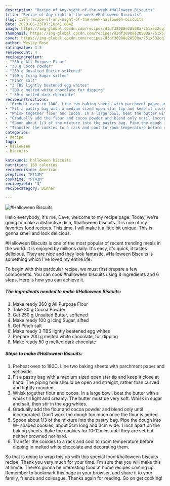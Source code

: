 ```yaml
---
description: "Recipe of Any-night-of-the-week #Halloween Biscuits"
title: "Recipe of Any-night-of-the-week #Halloween Biscuits"
slug: 1304-recipe-of-any-night-of-the-week-halloween-biscuits
date: 2020-05-23T07:16:41.664Z
image: https://img-global.cpcdn.com/recipes/d3df38988e28508a/751x532cq70/halloween-biscuits-recipe-main-photo.jpg
thumbnail: https://img-global.cpcdn.com/recipes/d3df38988e28508a/751x532cq70/halloween-biscuits-recipe-main-photo.jpg
cover: https://img-global.cpcdn.com/recipes/d3df38988e28508a/751x532cq70/halloween-biscuits-recipe-main-photo.jpg
author: Wesley Rose
ratingvalue: 3.5
reviewcount: 4
recipeingredient:
- "260 g All Purpose Flour"
- "30 g Cocoa Powder"
- "250 g Unsalted Butter softened"
- "100 g Icing Sugar sifted"
- "Pinch salt"
- "3 TBS lightly beatened egg whites"
- "200 g melted white chocolate for dipping"
- " 50 g melted dark chocolate"
recipeinstructions:
- "Preheat oven to 180C. Line two baking sheets with parchment paper and set aside."
- "Fit a pastry bag with a medium sized open star tip and keep it close at hand. The piping hole should be open and straight, rather than curved and tightly rounded."
- "Whisk together flour and cocoa. In a large bowl, beat the butter with a whisk till light and creamy. The butter must be very soft. Whisk in sugar and salt, then stir in the egg whites."
- "Gradually add the flour and cocoa powder and blend only until incorporated. Don’t work the dough too much once the flour is added."
- "Spoon about 1/3 of the mixture into the pastry bag. Pipe the dough into W- shaped cookies, about 5cm long and 3cm wide. 1 inch apart on the baking sheets. Bake the cookies for 10-12mins until they are set but neither browned nor hard."
- "Transfer the cookies to a rack and cool to room temperature before dipping in melted white chocolate and decorating them."
categories:
- Recipe
tags:
- halloween
- biscuits

katakunci: halloween biscuits 
nutrition: 168 calories
recipecuisine: American
preptime: "PT13M"
cooktime: "PT43M"
recipeyield: "3"
recipecategory: Dinner

---
```



![#Halloween Biscuits](https://img-global.cpcdn.com/recipes/d3df38988e28508a/751x532cq70/halloween-biscuits-recipe-main-photo.jpg)

Hello everybody, it's me, Dave, welcome to my recipe page. Today, we're going to make a distinctive dish, #halloween biscuits. It is one of my favorites food recipes. This time, I will make it a little bit unique. This is gonna smell and look delicious.



#Halloween Biscuits is one of the most popular of recent trending meals in the world. It is enjoyed by millions daily. It's easy, it's quick, it tastes delicious. They are nice and they look fantastic. #Halloween Biscuits is something which I've loved my entire life.


To begin with this particular recipe, we must first prepare a few components. You can cook #halloween biscuits using 8 ingredients and 6 steps. Here is how you can achieve it.

<!--inarticleads1-->

##### The ingredients needed to make #Halloween Biscuits:

1. Make ready 260 g All Purpose Flour
1. Take 30 g Cocoa Powder
1. Get 250 g Unsalted Butter, softened
1. Make ready 100 g Icing Sugar, sifted
1. Get Pinch salt
1. Make ready 3 TBS lightly beatened egg whites
1. Prepare 200 g melted white chocolate, for dipping
1. Make ready  50 g melted dark chocolate




<!--inarticleads2-->

##### Steps to make #Halloween Biscuits:

1. Preheat oven to 180C. Line two baking sheets with parchment paper and set aside.
1. Fit a pastry bag with a medium sized open star tip and keep it close at hand. The piping hole should be open and straight, rather than curved and tightly rounded.
1. Whisk together flour and cocoa. In a large bowl, beat the butter with a whisk till light and creamy. The butter must be very soft. Whisk in sugar and salt, then stir in the egg whites.
1. Gradually add the flour and cocoa powder and blend only until incorporated. Don’t work the dough too much once the flour is added.
1. Spoon about 1/3 of the mixture into the pastry bag. Pipe the dough into W- shaped cookies, about 5cm long and 3cm wide. 1 inch apart on the baking sheets. Bake the cookies for 10-12mins until they are set but neither browned nor hard.
1. Transfer the cookies to a rack and cool to room temperature before dipping in melted white chocolate and decorating them.




So that is going to wrap this up with this special food #halloween biscuits recipe. Thank you very much for your time. I'm sure that you will make this at home. There's gonna be interesting food at home recipes coming up. Remember to bookmark this page in your browser, and share it to your family, friends and colleague. Thanks again for reading. Go on get cooking!
